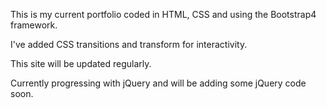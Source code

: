 This is my current portfolio coded in HTML, CSS and using the Bootstrap4 framework.

I've added CSS transitions and transform for interactivity.

This site will be updated regularly.

Currently progressing with jQuery and will be adding some jQuery code soon.
